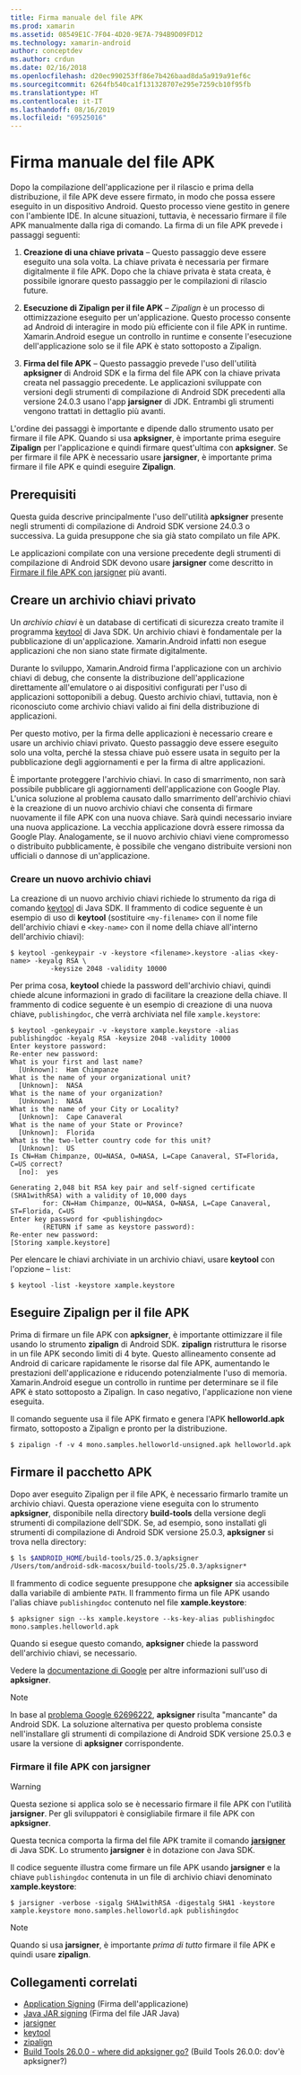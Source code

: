 ```yaml
---
title: Firma manuale del file APK
ms.prod: xamarin
ms.assetid: 08549E1C-7F04-4D20-9E7A-794B9D09FD12
ms.technology: xamarin-android
author: conceptdev
ms.author: crdun
ms.date: 02/16/2018
ms.openlocfilehash: d20ec990253ff86e7b426baad8da5a919a91ef6c
ms.sourcegitcommit: 6264fb540ca1f131328707e295e7259cb10f95fb
ms.translationtype: HT
ms.contentlocale: it-IT
ms.lasthandoff: 08/16/2019
ms.locfileid: "69525016"
---
```

# <a name="manually-signing-the-apk"></a>Firma manuale del file APK


Dopo la compilazione dell'applicazione per il rilascio e prima della distribuzione, il file APK deve essere firmato, in modo che possa essere eseguito in un dispositivo Android. Questo processo viene gestito in genere con l'ambiente IDE. In alcune situazioni, tuttavia, è necessario firmare il file APK manualmente dalla riga di comando. La firma di un file APK prevede i passaggi seguenti:

1. **Creazione di una chiave privata** &ndash; Questo passaggio deve essere eseguito una sola volta. La chiave privata è necessaria per firmare digitalmente il file APK.
    Dopo che la chiave privata è stata creata, è possibile ignorare questo passaggio per le compilazioni di rilascio future.

2. **Esecuzione di Zipalign per il file APK**  &ndash; *Zipalign* è un processo di ottimizzazione eseguito per un'applicazione. Questo processo consente ad Android di interagire in modo più efficiente con il file APK in runtime. Xamarin.Android esegue un controllo in runtime e consente l'esecuzione dell'applicazione solo se il file APK è stato sottoposto a Zipalign.

3. **Firma del file APK** &ndash; Questo passaggio prevede l'uso dell'utilità **apksigner** di Android SDK e la firma del file APK con la chiave privata creata nel passaggio precedente. Le applicazioni sviluppate con versioni degli strumenti di compilazione di Android SDK precedenti alla versione 24.0.3 usano l'app **jarsigner** di JDK. Entrambi gli strumenti vengono trattati in dettaglio più avanti. 

L'ordine dei passaggi è importante e dipende dallo strumento usato per firmare il file APK. Quando si usa **apksigner**, è importante prima eseguire **Zipalign** per l'applicazione e quindi firmare quest'ultima con **apksigner**.  Se per firmare il file APK è necessario usare **jarsigner**, è importante prima firmare il file APK e quindi eseguire **Zipalign**. 



## <a name="prerequisites"></a>Prerequisiti

Questa guida descrive principalmente l'uso dell'utilità **apksigner** presente negli strumenti di compilazione di Android SDK versione 24.0.3 o successiva. La guida presuppone che sia già stato compilato un file APK.

Le applicazioni compilate con una versione precedente degli strumenti di compilazione di Android SDK devono usare **jarsigner** come descritto in [Firmare il file APK con jarsigner](#Sign_the_APK_with_jarsigner) più avanti.



## <a name="create-a-private-keystore"></a>Creare un archivio chiavi privato

Un *archivio chiavi* è un database di certificati di sicurezza creato tramite il programma [keytool](https://docs.oracle.com/javase/8/docs/technotes/tools/unix/keytool.html) di Java SDK. Un archivio chiavi è fondamentale per la pubblicazione di un'applicazione. Xamarin.Android infatti non esegue applicazioni che non siano state firmate digitalmente.

Durante lo sviluppo, Xamarin.Android firma l'applicazione con un archivio chiavi di debug, che consente la distribuzione dell'applicazione direttamente all'emulatore o ai dispositivi configurati per l'uso di applicazioni sottoponibili a debug.
Questo archivio chiavi, tuttavia, non è riconosciuto come archivio chiavi valido ai fini della distribuzione di applicazioni.

Per questo motivo, per la firma delle applicazioni è necessario creare e usare un archivio chiavi privato. Questo passaggio deve essere eseguito solo una volta, perché la stessa chiave può essere usata in seguito per la pubblicazione degli aggiornamenti e per la firma di altre applicazioni.

È importante proteggere l'archivio chiavi. In caso di smarrimento, non sarà possibile pubblicare gli aggiornamenti dell'applicazione con Google Play.
L'unica soluzione al problema causato dallo smarrimento dell'archivio chiavi è la creazione di un nuovo archivio chiavi che consenta di firmare nuovamente il file APK con una nuova chiave. Sarà quindi necessario inviare una nuova applicazione. La vecchia applicazione dovrà essere rimossa da Google Play. Analogamente, se il nuovo archivio chiavi viene compromesso o distribuito pubblicamente, è possibile che vengano distribuite versioni non ufficiali o dannose di un'applicazione.



### <a name="create-a-new-keystore"></a>Creare un nuovo archivio chiavi

La creazione di un nuovo archivio chiavi richiede lo strumento da riga di comando [keytool](https://docs.oracle.com/javase/8/docs/technotes/tools/unix/keytool.html) di Java SDK. Il frammento di codice seguente è un esempio di uso di **keytool** (sostituire `<my-filename>` con il nome file dell'archivio chiavi e `<key-name>` con il nome della chiave all'interno dell'archivio chiavi):

```shell
$ keytool -genkeypair -v -keystore <filename>.keystore -alias <key-name> -keyalg RSA \
          -keysize 2048 -validity 10000
```

Per prima cosa, **keytool** chiede la password dell'archivio chiavi, quindi chiede alcune informazioni in grado di facilitare la creazione della chiave. Il frammento di codice seguente è un esempio di creazione di una nuova chiave, `publishingdoc`, che verrà archiviata nel file `xample.keystore`:

```shell
$ keytool -genkeypair -v -keystore xample.keystore -alias publishingdoc -keyalg RSA -keysize 2048 -validity 10000
Enter keystore password:
Re-enter new password:
What is your first and last name?
  [Unknown]:  Ham Chimpanze
What is the name of your organizational unit?
  [Unknown]:  NASA
What is the name of your organization?
  [Unknown]:  NASA
What is the name of your City or Locality?
  [Unknown]:  Cape Canaveral
What is the name of your State or Province?
  [Unknown]:  Florida
What is the two-letter country code for this unit?
  [Unknown]:  US
Is CN=Ham Chimpanze, OU=NASA, O=NASA, L=Cape Canaveral, ST=Florida, C=US correct?
  [no]:  yes

Generating 2,048 bit RSA key pair and self-signed certificate (SHA1withRSA) with a validity of 10,000 days
        for: CN=Ham Chimpanze, OU=NASA, O=NASA, L=Cape Canaveral, ST=Florida, C=US
Enter key password for <publishingdoc>
        (RETURN if same as keystore password):
Re-enter new password:
[Storing xample.keystore]
```

Per elencare le chiavi archiviate in un archivio chiavi, usare **keytool** con l'opzione &ndash; `list`:

```shell
$ keytool -list -keystore xample.keystore
```


## <a name="zipalign-the-apk"></a>Eseguire Zipalign per il file APK

Prima di firmare un file APK con **apksigner**, è importante ottimizzare il file usando lo strumento **zipalign** di Android SDK. **zipalign** ristruttura le risorse in un file APK secondo limiti di 4 byte. Questo allineamento consente ad Android di caricare rapidamente le risorse dal file APK, aumentando le prestazioni dell'applicazione e riducendo potenzialmente l'uso di memoria. Xamarin.Android esegue un controllo in runtime per determinare se il file APK è stato sottoposto a Zipalign. In caso negativo, l'applicazione non viene eseguita.

Il comando seguente usa il file APK firmato e genera l'APK **helloworld.apk** firmato, sottoposto a Zipalign e pronto per la distribuzione.

```shell
$ zipalign -f -v 4 mono.samples.helloworld-unsigned.apk helloworld.apk
```


## <a name="sign-the-apk"></a>Firmare il pacchetto APK

Dopo aver eseguito Zipalign per il file APK, è necessario firmarlo tramite un archivio chiavi. Questa operazione viene eseguita con lo strumento **apksigner**, disponibile nella directory **build-tools** della versione degli strumenti di compilazione dell'SDK.  Se, ad esempio, sono installati gli strumenti di compilazione di Android SDK versione 25.0.3, **apksigner** si trova nella directory:

```bash
$ ls $ANDROID_HOME/build-tools/25.0.3/apksigner
/Users/tom/android-sdk-macosx/build-tools/25.0.3/apksigner*
```

Il frammento di codice seguente presuppone che **apksigner** sia accessibile dalla variabile di ambiente `PATH`. Il frammento firma un file APK usando l'alias chiave `publishingdoc` contenuto nel file **xample.keystore**:

```shell
$ apksigner sign --ks xample.keystore --ks-key-alias publishingdoc mono.samples.helloworld.apk
```

Quando si esegue questo comando, **apksigner** chiede la password dell'archivio chiavi, se necessario.

Vedere la [documentazione di Google](https://developer.android.com/studio/command-line/apksigner.html) per altre informazioni sull'uso di **apksigner**.

> [!NOTE]
> In base al [problema Google 62696222](https://issuetracker.google.com/issues/62696222), **apksigner** risulta "mancante" da Android SDK. La soluzione alternativa per questo problema consiste nell'installare gli strumenti di compilazione di Android SDK versione 25.0.3 e usare la versione di **apksigner** corrispondente.  


<a name="Sign_the_APK_with_jarsigner" />

### <a name="sign-the-apk-with-jarsigner"></a>Firmare il file APK con jarsigner

> [!WARNING]
> Questa sezione si applica solo se è necessario firmare il file APK con l'utilità **jarsigner**. Per gli sviluppatori è consigliabile firmare il file APK con **apksigner**.

Questa tecnica comporta la firma del file APK tramite il comando **[jarsigner](https://docs.oracle.com/javase/8/docs/technotes/tools/windows/jarsigner.html)** di Java SDK.  Lo strumento **jarsigner** è in dotazione con Java SDK. 

Il codice seguente illustra come firmare un file APK usando **jarsigner** e la chiave `publishingdoc` contenuta in un file di archivio chiavi denominato **xample.keystore**:

```shell
$ jarsigner -verbose -sigalg SHA1withRSA -digestalg SHA1 -keystore xample.keystore mono.samples.helloworld.apk publishingdoc
```

> [!NOTE]
> Quando si usa **jarsigner**, è importante _prima di tutto_ firmare il file APK e quindi usare **zipalign**.  



## <a name="related-links"></a>Collegamenti correlati

- [Application Signing](https://source.android.com/security/apksigning/) (Firma dell'applicazione)
- [Java JAR signing](https://docs.oracle.com/javase/8/docs/technotes~/jar/jar.html#Signed_JAR_File) (Firma del file JAR Java)
- [jarsigner](https://docs.oracle.com/javase/8/docs/technotes/tools/windows/jarsigner.html)
- [keytool](https://docs.oracle.com/javase/8/docs/technotes/tools/unix/keytool.html)
- [zipalign](https://developer.android.com/studio/command-line/zipalign.html)
- [Build Tools 26.0.0 - where did apksigner go?](https://issuetracker.google.com/issues/62696222) (Build Tools 26.0.0: dov'è apksigner?)
